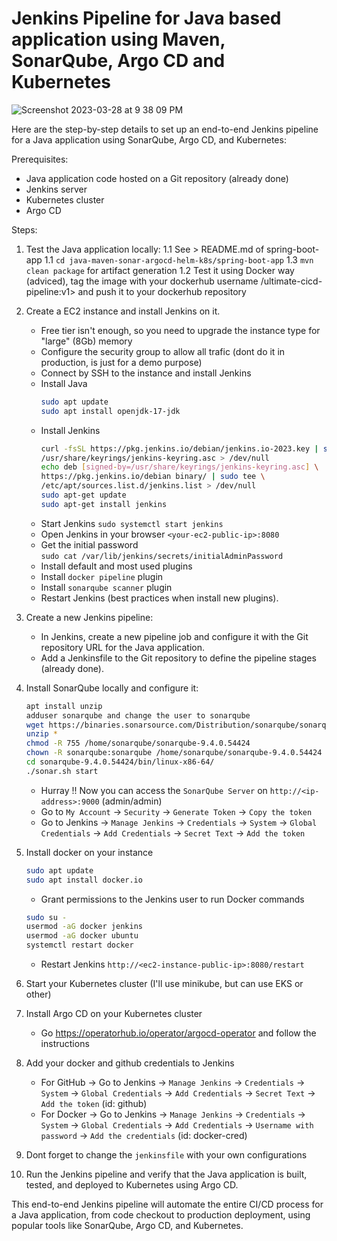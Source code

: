 # Jenkins Pipeline for Java based application using Maven, SonarQube, Argo CD and Kubernetes

![Screenshot 2023-03-28 at 9 38 09 PM](https://user-images.githubusercontent.com/43399466/228301952-abc02ca2-9942-4a67-8293-f76647b6f9d8.png)


Here are the step-by-step details to set up an end-to-end Jenkins pipeline for a Java application using SonarQube, Argo CD, and Kubernetes:

Prerequisites:

   -  Java application code hosted on a Git repository (already done) 
   -  Jenkins server
   -  Kubernetes cluster
   -  Argo CD

Steps:

   1. Test the Java application locally:
       1.1 See > README.md of spring-boot-app
       1.1 `cd java-maven-sonar-argocd-helm-k8s/spring-boot-app`
       1.3 `mvn clean package` for artifact generation
       1.2 Test it using Docker way (adviced), tag the image with your dockerhub username <dockerhub-username>/ultimate-cicd-pipeline:v1> and push it to your dockerhub repository

   2. Create a EC2 instance and install Jenkins on it.
      - Free tier isn't enough, so you need to upgrade the instance type for "large" (8Gb) memory
      - Configure the security group to allow all trafic (dont do it in production, is just for a demo purpose)
      - Connect by SSH to the instance and install Jenkins
      - Install Java
         ```bash
         sudo apt update
         sudo apt install openjdk-17-jdk
         ```
      - Install Jenkins
         ```bash
         curl -fsSL https://pkg.jenkins.io/debian/jenkins.io-2023.key | sudo tee \
         /usr/share/keyrings/jenkins-keyring.asc > /dev/null
         echo deb [signed-by=/usr/share/keyrings/jenkins-keyring.asc] \
         https://pkg.jenkins.io/debian binary/ | sudo tee \
         /etc/apt/sources.list.d/jenkins.list > /dev/null
         sudo apt-get update
         sudo apt-get install jenkins
         ```
      - Start Jenkins
            `sudo systemctl start jenkins`
      - Open Jenkins in your browser
            `<your-ec2-public-ip>:8080`
      - Get the initial password  
            `sudo cat /var/lib/jenkins/secrets/initialAdminPassword`
      - Install default and most used plugins    
      - Install `docker pipeline` plugin
      - Install `sonarqube scanner` plugin
      - Restart Jenkins (best practices when install new plugins).

   3. Create a new Jenkins pipeline:
      - In Jenkins, create a new pipeline job and configure it with the Git repository URL for the Java application.
      - Add a Jenkinsfile to the Git repository to define the pipeline stages (already done).
   
   4. Install SonarQube locally and configure it:
         ```bash
         apt install unzip
         adduser sonarqube and change the user to sonarqube
         wget https://binaries.sonarsource.com/Distribution/sonarqube/sonarqube-9.4.0.54424.zip
         unzip *
         chmod -R 755 /home/sonarqube/sonarqube-9.4.0.54424
         chown -R sonarqube:sonarqube /home/sonarqube/sonarqube-9.4.0.54424
         cd sonarqube-9.4.0.54424/bin/linux-x86-64/
         ./sonar.sh start
         ```
      - Hurray !! Now you can access the `SonarQube Server` on `http://<ip-address>:9000` (admin/admin)
      - Go to `My Account` -> `Security` -> `Generate Token` -> `Copy the token`
      - Go to Jenkins -> `Manage Jenkins` -> `Credentials` -> `System` -> `Global Credentials` -> `Add Credentials` -> `Secret Text` -> `Add the token`

   5. Install docker on your instance
      ```bash	
      sudo apt update
      sudo apt install docker.io
      ```
      - Grant permissions to the Jenkins user to run Docker commands
      ```bash
      sudo su - 
      usermod -aG docker jenkins
      usermod -aG docker ubuntu
      systemctl restart docker
      ```
      - Restart Jenkins
      `http://<ec2-instance-public-ip>:8080/restart`
   
   6. Start your Kubernetes cluster (I'll use minikube, but can use EKS or other)

   7. Install Argo CD on your Kubernetes cluster
      - Go https://operatorhub.io/operator/argocd-operator and follow the instructions
   
   8. Add your docker and github credentials to Jenkins
      - For GitHub -> Go to Jenkins -> `Manage Jenkins` -> `Credentials` -> `System` -> `Global Credentials` -> `Add Credentials` -> `Secret Text` -> `Add the token` (id: github)
      - For Docker -> Go to Jenkins -> `Manage Jenkins` -> `Credentials` -> `System` -> `Global Credentials` -> `Add Credentials` -> `Username with password` -> `Add the credentials` (id: docker-cred)

   9. Dont forget to change the `jenkinsfile` with your own configurations

   10. Run the Jenkins pipeline and verify that the Java application is built, tested, and deployed to Kubernetes using Argo CD.







This end-to-end Jenkins pipeline will automate the entire CI/CD process for a Java application, from code checkout to production deployment, using popular tools like SonarQube, Argo CD, and Kubernetes.

